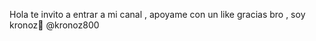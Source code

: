 Hola te invito a entrar a mi canal , apoyame con un like gracias bro , soy kronoz👺
@kronoz800

<!---
Eduardo6891982/Eduardo6891982 is a ✨ special ✨ repository because its `README.md` (this file) appears on your GitHub profile.
You can click the Preview link to take a look at your changes.
--->
